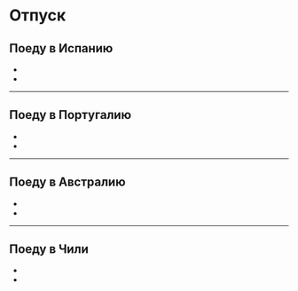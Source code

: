 # Отпуск

## Поеду в Испанию
*
*
---
## Поеду в Португалию
*
*
---
## Поеду в Австралию
*
*
---
## Поеду в Чили
*
*